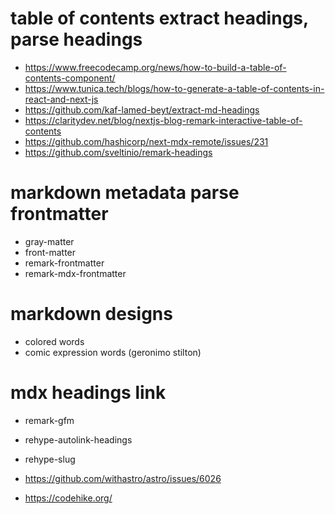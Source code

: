# table of contents extract headings, parse headings

- https://www.freecodecamp.org/news/how-to-build-a-table-of-contents-component/
- https://www.tunica.tech/blogs/how-to-generate-a-table-of-contents-in-react-and-next-js
- https://github.com/kaf-lamed-beyt/extract-md-headings
- https://claritydev.net/blog/nextjs-blog-remark-interactive-table-of-contents
- https://github.com/hashicorp/next-mdx-remote/issues/231
- https://github.com/sveltinio/remark-headings

# markdown metadata parse frontmatter

- gray-matter
- front-matter
- remark-frontmatter
- remark-mdx-frontmatter

# markdown designs

- colored words
- comic expression words (geronimo stilton)

# mdx headings link

- remark-gfm
- rehype-autolink-headings
- rehype-slug
- https://github.com/withastro/astro/issues/6026


- https://codehike.org/